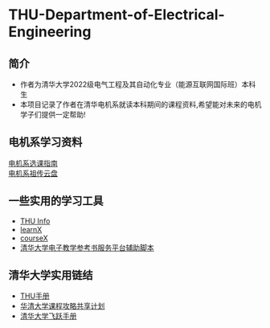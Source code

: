 # THU-Department-of-Electrical-Engineering
## 简介
- 作者为清华大学2022级电气工程及其自动化专业（能源互联网国际班）本科生  
- 本项目记录了作者在清华电机系就读本科期间的课程资料,希望能对未来的电机学子们提供一定帮助!  
## 电机系学习资料
[电机系选课指南](https://docs.qq.com/sheet/DTWlBTERkaE56ckxY)  
[电机系祖传云盘](https://cloud.tsinghua.edu.cn/d/d0d66bf31b95408ab095/)  
## 一些实用的学习工具
- [THU Info](https://github.com/thu-info-community/thu-info-app)  
- [learnX](https://github.com/robertying/learnX)  
- [courseX](https://tsinghua.app/courses)  
- [清华大学电子教学参考书服务平台辅助脚本](https://github.com/A1phaN/tsinghua-ereserves-lib-downloader?tab=readme-ov-file)  
## 清华大学实用链结
- [THU手册](https://yourschool.cc/thubook/)  
- [华清大学课程攻略共享计划](https://in.closed.social:9443/pastExam/login/)  
- [清华大学飞跃手册](https://feiyue.online/)  
